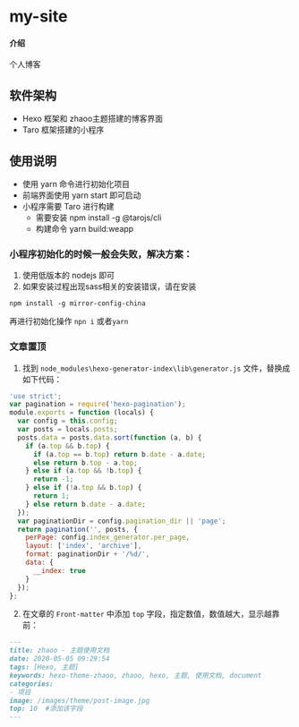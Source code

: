 # my-site

#### 介绍
个人博客

## 软件架构
* Hexo 框架和 zhaoo主题搭建的博客界面
* Taro 框架搭建的小程序

## 使用说明

* 使用 yarn 命令进行初始化项目
* 前端界面使用 yarn start 即可启动
* 小程序需要 Taro 进行构建
  - 需要安装 npm install -g @tarojs/cli
  - 构建命令 yarn build:weapp

### 小程序初始化的时候一般会失败，解决方案：

1. 使用低版本的 nodejs 即可
2. 如果安装过程出现sass相关的安装错误，请在安装

`npm install -g mirror-config-china`

再进行初始化操作
`npn i` 或者`yarn`

### 文章置顶

1. 找到 `node_modules\hexo-generator-index\lib\generator.js` 文件，替换成如下代码：

  ```javascript
  'use strict';
  var pagination = require('hexo-pagination');
  module.exports = function (locals) {
    var config = this.config;
    var posts = locals.posts;
    posts.data = posts.data.sort(function (a, b) {
      if (a.top && b.top) {
        if (a.top == b.top) return b.date - a.date;
        else return b.top - a.top;
      } else if (a.top && !b.top) {
        return -1;
      } else if (!a.top && b.top) {
        return 1;
      } else return b.date - a.date;
    });
    var paginationDir = config.pagination_dir || 'page';
    return pagination('', posts, {
      perPage: config.index_generator.per_page,
      layout: ['index', 'archive'],
      format: paginationDir + '/%d/',
      data: {
        __index: true
      }
    });
  };
  ```

2. 在文章的 `Front-matter` 中添加 `top` 字段，指定数值，数值越大，显示越靠前：

  ```markdown
  ---
  title: zhaoo - 主题使用文档
  date: 2020-05-05 09:29:54
  tags: [Hexo, 主题]
  keywords: hexo-theme-zhaoo, zhaoo, hexo, 主题, 使用文档, document
  categories:
  - 项目
  image: /images/theme/post-image.jpg
  top: 10  #添加该字段
  ---
  ```
